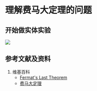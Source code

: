 # 理解费马大定理的问题

## 开始做实体实验

![](/images/数论/理解费马大定理的问题/1a1.jpg)

## 参考文献及资料

1. 维基百科
	- [Fermat's Last Theorem](https://en.wikipedia.org/wiki/Fermat%27s_Last_Theorem) 
	- [费马大定理](https://zh.wikipedia.org/wiki/%E8%B4%B9%E9%A9%AC%E5%A4%A7%E5%AE%9A%E7%90%86) 

